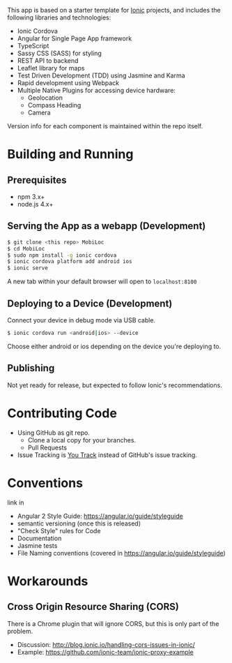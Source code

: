 
This app is based on a starter template for [Ionic](http://ionicframework.com/docs/) projects, and includes the following libraries and technologies:
* Ionic Cordova
* Angular for Single Page App framework
* TypeScript
* Sassy CSS (SASS) for styling
* REST API to backend
* Leaflet library for maps
* Test Driven Development (TDD) using Jasmine and Karma
* Rapid development using Webpack
* Multiple Native Plugins for accessing device hardware:
  * Geolocation
  * Compass Heading
  * Camera

Version info for each component is maintained within the repo itself.

# Building and Running
## Prerequisites
* npm 3.x+ 
* node.js 4.x+

## Serving the App as a webapp (Development)

```bash
$ git clone <this repo> MobiLoc
$ cd MobiLoc
$ sudo npm install -g ionic cordova
$ ionic cordova platform add android ios
$ ionic serve
```

A new tab within your default browser will open to `localhost:8100`

## Deploying to a Device (Development)

Connect your device in debug mode via USB cable.

```bash
$ ionic cordova run <android|ios> --device
```

Choose either android or ios depending on the device you're deploying to.

## Publishing
Not yet ready for release, but expected to follow Ionic's recommendations.

# Contributing Code
* Using GitHub as git repo.  
  * Clone a local copy for your branches.
  * Pull Requests
* Issue Tracking is [You Track](https://youtrack.clueride.com/) instead of GitHub's issue tracking.


# Conventions
link in 
* Angular 2 Style Guide: https://angular.io/guide/styleguide
* semantic versioning (once this is released)
* "Check Style" rules for Code
* Documentation
* Jasmine tests
* File Naming conventions (covered in https://angular.io/guide/styleguide)

# Workarounds

## Cross Origin Resource Sharing (CORS)
There is a Chrome plugin that will ignore CORS, but this is only part of the problem.
- Discussion: http://blog.ionic.io/handling-cors-issues-in-ionic/
- Example: https://github.com/ionic-team/ionic-proxy-example

